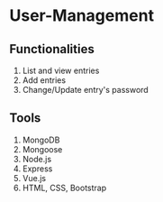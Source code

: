 # User-Management

## Functionalities
1. List and view entries
1. Add entries
1. Change/Update entry's password

## Tools
1. MongoDB
1. Mongoose
1. Node.js
1. Express
1. Vue.js
1. HTML, CSS, Bootstrap
